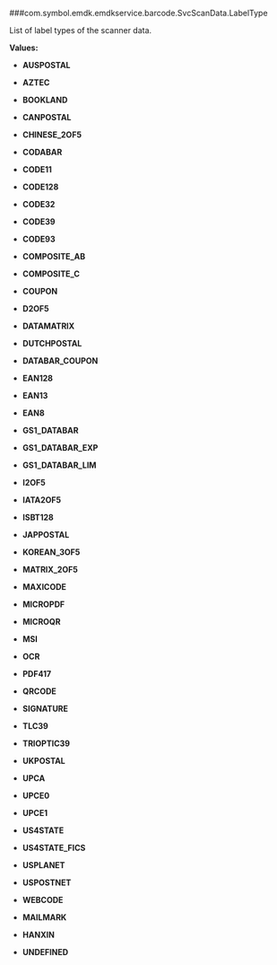 ###com.symbol.emdk.emdkservice.barcode.SvcScanData.LabelType

List of label types of the scanner data.

**Values:**

* **AUSPOSTAL**

* **AZTEC**

* **BOOKLAND**

* **CANPOSTAL**

* **CHINESE_2OF5**

* **CODABAR**

* **CODE11**

* **CODE128**

* **CODE32**

* **CODE39**

* **CODE93**

* **COMPOSITE_AB**

* **COMPOSITE_C**

* **COUPON**

* **D2OF5**

* **DATAMATRIX**

* **DUTCHPOSTAL**

* **DATABAR_COUPON**

* **EAN128**

* **EAN13**

* **EAN8**

* **GS1_DATABAR**

* **GS1_DATABAR_EXP**

* **GS1_DATABAR_LIM**

* **I2OF5**

* **IATA2OF5**

* **ISBT128**

* **JAPPOSTAL**

* **KOREAN_3OF5**

* **MATRIX_2OF5**

* **MAXICODE**

* **MICROPDF**

* **MICROQR**

* **MSI**

* **OCR**

* **PDF417**

* **QRCODE**

* **SIGNATURE**

* **TLC39**

* **TRIOPTIC39**

* **UKPOSTAL**

* **UPCA**

* **UPCE0**

* **UPCE1**

* **US4STATE**

* **US4STATE_FICS**

* **USPLANET**

* **USPOSTNET**

* **WEBCODE**

* **MAILMARK**

* **HANXIN**

* **UNDEFINED**

